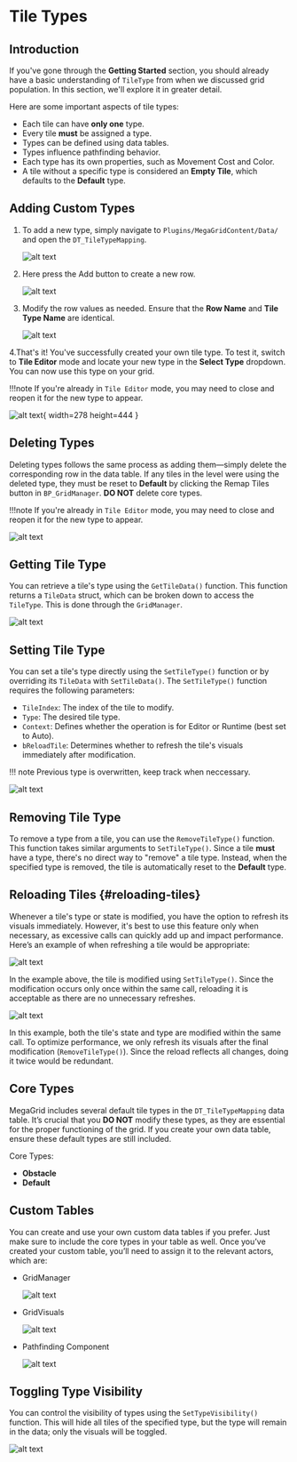 # Tile Types

## Introduction

If you've gone through the **Getting Started** section, you should already have a basic understanding of ``TileType`` from when we discussed grid population. In this section, we'll explore it in greater detail.

Here are some important aspects of tile types:  

- Each tile can have **only one** type.  
- Every tile **must** be assigned a type.  
- Types can be defined using data tables.  
- Types influence pathfinding behavior.  
- Each type has its own properties, such as Movement Cost and Color.  
- A tile without a specific type is considered an **Empty Tile**, which defaults to the **Default** type.

## Adding Custom Types

1. To add a new type, simply navigate to ``Plugins/MegaGridContent/Data/`` and open the ``DT_TileTypeMapping``.
    
    ![alt text](<../images/tile type mapping directory.png>)

2. Here press the <span class="highlight-box-settings">Add</span> button to create a new row.

    ![alt text](<../images/tile type mapping add button.png>)

3. Modify the row values as needed. Ensure that the **Row Name** and **Tile Type Name** are identical.

    ![alt text](<../images/new type add.png>)

4.That's it! You've successfully created your own tile type. To test it, switch to **Tile Editor** mode and locate your new type in the **Select Type** dropdown. You can now use this type on your grid.

!!!note 
    If you're already in ``Tile Editor`` mode, you may need to close and reopen it for the new type to appear.

![alt text](<../images/tile editor new type.png>){ width=278 height=444 }

## Deleting Types 

Deleting types follows the same process as adding them—simply delete the corresponding row in the data table. If any tiles in the level were using the deleted type, they must be reset to **Default** by clicking the <span class="highlight-box-settings">Remap Tiles</span> button in ``BP_GridManager``. **DO NOT** delete core types.

!!!note 
    If you're already in ``Tile Editor`` mode, you may need to close and reopen it for the new type to appear.

![alt text](<../images/remap tiles .png>)

## Getting Tile Type

You can retrieve a tile's type using the ``GetTileData()`` function. This function returns a ``TileData`` struct, which can be broken down to access the ``TileType``. This is done through the ``GridManager``.

![alt text](<../images/get tile data.png>)

## Setting Tile Type

You can set a tile's type directly using the ``SetTileType()`` function or by overriding its ``TileData`` with ``SetTileData()``. The ``SetTileType()`` function requires the following parameters: 

- ``TileIndex``: The index of the tile to modify.
- ``Type``: The desired tile type.
- ``Context``: Defines whether the operation is for Editor or Runtime (best set to Auto).
- ``bReloadTile``: Determines whether to refresh the tile's visuals immediately after modification.

!!! note
    Previous type is overwritten, keep track when neccessary.

![alt text](<../images/set tile data.png>)

## Removing Tile Type

To remove a type from a tile, you can use the ``RemoveTileType()`` function. This function takes similar arguments to ``SetTileType()``. Since a tile **must** have a type, there's no direct way to "remove" a tile type. Instead, when the specified type is removed, the tile is automatically reset to the **Default** type.

## Reloading Tiles {#reloading-tiles}

Whenever a tile's type or state is modified, you have the option to refresh its visuals immediately. However, it's best to use this feature only when necessary, as excessive calls can quickly add up and impact performance. Here’s an example of when refreshing a tile would be appropriate:

![alt text](<../images/relaod tile example 1.png>)

In the example above, the tile is modified using ``SetTileType()``. Since the modification occurs only once within the same call, reloading it is acceptable as there are no unnecessary refreshes.

![alt text](<../images/reload tile example 2.png>)

In this example, both the tile's state and type are modified within the same call. To optimize performance, we only refresh its visuals after the final modification (``RemoveTileType()``). Since the reload reflects all changes, doing it twice would be redundant.

## Core Types

MegaGrid includes several default tile types in the ``DT_TileTypeMapping`` data table. It’s crucial that you **DO NOT** modify these types, as they are essential for the proper functioning of the grid. If you create your own data table, ensure these default types are still included.

Core Types:

- **Obstacle**
- **Default**

## Custom Tables 

You can create and use your own custom data tables if you prefer. Just make sure to include the core types in your table as well. Once you’ve created your custom table, you’ll need to assign it to the relevant actors, which are:

- GridManager

    ![alt text](<../images/gridmanager type mapping reference.png>)

- GridVisuals

    ![alt text](<../images/gridvisuals type mappin reference.png>)

- Pathfinding Component

    ![alt text](<../images/pathfinding comp typemapping ref.png>)

## Toggling Type Visibility

You can control the visibility of types using the `SetTypeVisibility()` function. This will hide all tiles of the specified type, but the type will remain in the data; only the visuals will be toggled.

![alt text](<../images/set type visibility.png>)

